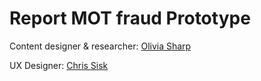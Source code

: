
# Report MOT fraud Prototype

Content designer & researcher: [Olivia Sharp](mailto:o.sharp@kainos.com)

UX Designer: [Chris Sisk](mailto:c.sisk@kainos.com)
